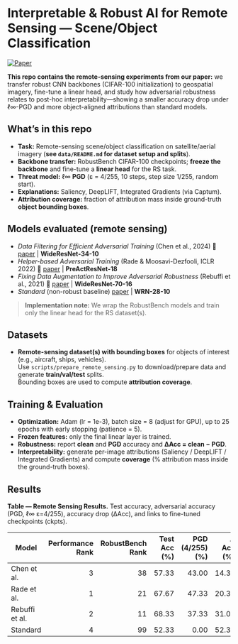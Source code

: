 # Interpretable & Robust AI for Remote Sensing — Scene/Object Classification

[![Paper](https://img.shields.io/badge/Paper-PDF-blue.svg)](https://drive.google.com/file/d/12FdN3W_TRrUtb1t0qB0qAq7nW5wP9mhD/view?usp=sharing)

**This repo contains the remote-sensing experiments from our paper:** we transfer robust CNN backbones (CIFAR-100 initialization) to geospatial imagery, fine-tune a linear head, and study how adversarial robustness relates to post-hoc interpretability—showing a smaller accuracy drop under ℓ∞-PGD and more object-aligned attributions than standard models.

## What’s in this repo
- **Task:** Remote-sensing scene/object classification on satellite/aerial imagery (**see `data/README.md` for dataset setup and splits**).
- **Backbone transfer:** RobustBench CIFAR-100 checkpoints; **freeze the backbone** and fine-tune a **linear head** for the RS task.
- **Threat model:** ℓ∞ **PGD** (ε = 4/255, 10 steps, step size 1/255, random start).
- **Explanations:** Saliency, DeepLIFT, Integrated Gradients (via Captum).
- **Attribution coverage:** fraction of attribution mass inside ground-truth **object bounding boxes**.

## Models evaluated (remote sensing)
- *Data Filtering for Efficient Adversarial Training* (Chen et al., 2024) 📄 [paper](https://www.sciencedirect.com/science/article/pii/S0031320324001456) | **WideResNet-34-10**
- *Helper-based Adversarial Training* (Rade & Moosavi-Dezfooli, ICLR 2022) 📄 [paper](https://openreview.net/forum?id=Azh9QBQ4tR7) | **PreActResNet-18**
- *Fixing Data Augmentation to Improve Adversarial Robustness* (Rebuffi et al., 2021) 📄 [paper](https://arxiv.org/abs/2103.01946) | **WideResNet-70-16**
- *Standard* (non-robust baseline) [paper](https://arxiv.org/abs/2010.09670) | **WRN-28-10**

> **Implementation note:** We wrap the RobustBench models and train only the linear head for the RS dataset(s).

## Datasets
- **Remote-sensing dataset(s) with bounding boxes** for objects of interest (e.g., aircraft, ships, vehicles).  
  Use `scripts/prepare_remote_sensing.py` to download/prepare data and generate **train/val/test** splits.  
  Bounding boxes are used to compute **attribution coverage**.

## Training & Evaluation
- **Optimization:** Adam (lr = 1e-3), batch size = 8 (adjust for GPU), up to 25 epochs with early stopping (patience = 5).
- **Frozen features:** only the final linear layer is trained.
- **Robustness:** report **clean** and **PGD** accuracy and **ΔAcc = clean − PGD**.
- **Interpretability:** generate per-image attributions (Saliency / DeepLIFT / Integrated Gradients) and compute **coverage** (% attribution mass inside the ground-truth boxes).

## Results
**Table — Remote Sensing Results.** Test accuracy, adversarial accuracy (PGD, ℓ∞ ε=4/255), accuracy drop (ΔAcc), and links to fine-tuned checkpoints (ckpts).

| Model | Performance Rank | RobustBench Rank | Test Acc (%) | PGD (4/255) (%) | Δ Acc (%) | Fine-tuned Checkpoint (ckpt) |
|---|---:|---:|---:|---:|---:|:--:|
| Chen et al.   | 3 | 38 | 57.33 | 43.00 | 14.33 | [ckpt](URL_OR_PATH) |
| Rade et al.    | 1 | 21 | 67.67 | 47.33 | 20.34 | [ckpt](https://huggingface.co/HosseinRanjbar/remote_sensing/blob/main/best_helper_remote_sensing.pth) |
| Rebuffi et al. | 2 | 11 | 68.33 | 37.33 | 31.00 | [ckpt](URL_OR_PATH) |
| Standard      | 4 | 99 | 52.33 | 0.00  | 52.33 | [ckpt](URL_OR_PATH) |


